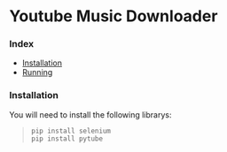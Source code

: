 <h1> Youtube Music Downloader </h1>

<h3> Index</h3>
<ul>
  <li><a href = '#installation'>Installation</a></li>
  <li><a href = '#running'>Running</a></li>
</ul>
  
<h3 id = 'installation'> Installation</h3>
<p> You will need to install the following librarys:</p>
<blockquote>
  <code>pip install selenium</code><br>
  <code>pip install pytube</code>
</blockquote>

